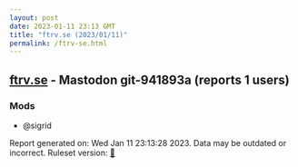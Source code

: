 ```yaml
---
layout: post
date: 2023-01-11 23:13 GMT
title: "ftrv.se (2023/01/11)"
permalink: /ftrv-se.html
---
```



## [ftrv.se](https://ftrv.se) - Mastodon git-941893a (reports 1 users)

### Mods
 * @sigrid

Report generated on: Wed Jan 11 23:13:28 2023. Data may be outdated or incorrect.
Ruleset version: [🧁](/version-cupcake)
